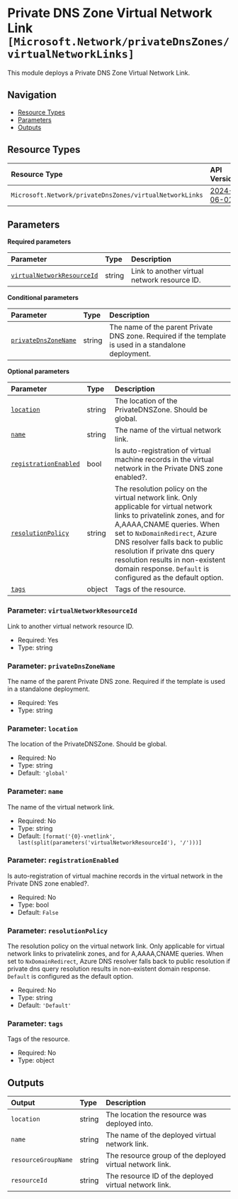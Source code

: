 # Private DNS Zone Virtual Network Link `[Microsoft.Network/privateDnsZones/virtualNetworkLinks]`

This module deploys a Private DNS Zone Virtual Network Link.

## Navigation

- [Resource Types](#Resource-Types)
- [Parameters](#Parameters)
- [Outputs](#Outputs)

## Resource Types

| Resource Type | API Version |
| :-- | :-- |
| `Microsoft.Network/privateDnsZones/virtualNetworkLinks` | [2024-06-01](https://learn.microsoft.com/en-us/azure/templates/Microsoft.Network/2024-06-01/privateDnsZones/virtualNetworkLinks) |

## Parameters

**Required parameters**

| Parameter | Type | Description |
| :-- | :-- | :-- |
| [`virtualNetworkResourceId`](#parameter-virtualnetworkresourceid) | string | Link to another virtual network resource ID. |

**Conditional parameters**

| Parameter | Type | Description |
| :-- | :-- | :-- |
| [`privateDnsZoneName`](#parameter-privatednszonename) | string | The name of the parent Private DNS zone. Required if the template is used in a standalone deployment. |

**Optional parameters**

| Parameter | Type | Description |
| :-- | :-- | :-- |
| [`location`](#parameter-location) | string | The location of the PrivateDNSZone. Should be global. |
| [`name`](#parameter-name) | string | The name of the virtual network link. |
| [`registrationEnabled`](#parameter-registrationenabled) | bool | Is auto-registration of virtual machine records in the virtual network in the Private DNS zone enabled?. |
| [`resolutionPolicy`](#parameter-resolutionpolicy) | string | The resolution policy on the virtual network link. Only applicable for virtual network links to privatelink zones, and for A,AAAA,CNAME queries. When set to `NxDomainRedirect`, Azure DNS resolver falls back to public resolution if private dns query resolution results in non-existent domain response. `Default` is configured as the default option. |
| [`tags`](#parameter-tags) | object | Tags of the resource. |

### Parameter: `virtualNetworkResourceId`

Link to another virtual network resource ID.

- Required: Yes
- Type: string

### Parameter: `privateDnsZoneName`

The name of the parent Private DNS zone. Required if the template is used in a standalone deployment.

- Required: Yes
- Type: string

### Parameter: `location`

The location of the PrivateDNSZone. Should be global.

- Required: No
- Type: string
- Default: `'global'`

### Parameter: `name`

The name of the virtual network link.

- Required: No
- Type: string
- Default: `[format('{0}-vnetlink', last(split(parameters('virtualNetworkResourceId'), '/')))]`

### Parameter: `registrationEnabled`

Is auto-registration of virtual machine records in the virtual network in the Private DNS zone enabled?.

- Required: No
- Type: bool
- Default: `False`

### Parameter: `resolutionPolicy`

The resolution policy on the virtual network link. Only applicable for virtual network links to privatelink zones, and for A,AAAA,CNAME queries. When set to `NxDomainRedirect`, Azure DNS resolver falls back to public resolution if private dns query resolution results in non-existent domain response. `Default` is configured as the default option.

- Required: No
- Type: string
- Default: `'Default'`

### Parameter: `tags`

Tags of the resource.

- Required: No
- Type: object

## Outputs

| Output | Type | Description |
| :-- | :-- | :-- |
| `location` | string | The location the resource was deployed into. |
| `name` | string | The name of the deployed virtual network link. |
| `resourceGroupName` | string | The resource group of the deployed virtual network link. |
| `resourceId` | string | The resource ID of the deployed virtual network link. |
